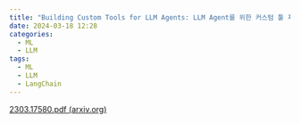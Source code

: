 ```yaml
---
title: "Building Custom Tools for LLM Agents: LLM Agent를 위한 커스텀 툴 제작하기"
date: 2024-03-18 12:28
categories:
  - ML
  - LLM
tags:
  - ML
  - LLM
  - LangChain
---
```



[2303.17580.pdf (arxiv.org)](https://arxiv.org/pdf/2303.17580.pdf)


